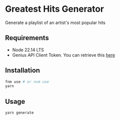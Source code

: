# Greatest Hits Generator

Generate a playlist of an artist's most popular hits

## Requirements

- Node 22.14 LTS
- Genius API Client Token. You can retrieve this [here](https://genius.com/api-clients)

## Installation

```sh
fnm use # or nvm use
yarn
```

## Usage

```sh
yarn generate
```
